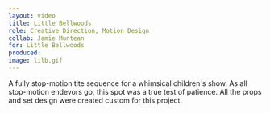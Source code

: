 ```yaml
---
layout: video
title: Little Bellwoods
role: Creative Direction, Motion Design
collab: Jamie Muntean
for: Little Bellwoods
produced: 
image: lilb.gif
---
```


A fully stop-motion tite sequence for a whimsical children's show. As all stop-motion endevors go, this spot was a true test of patience. All the props and set design were created custom for this project.